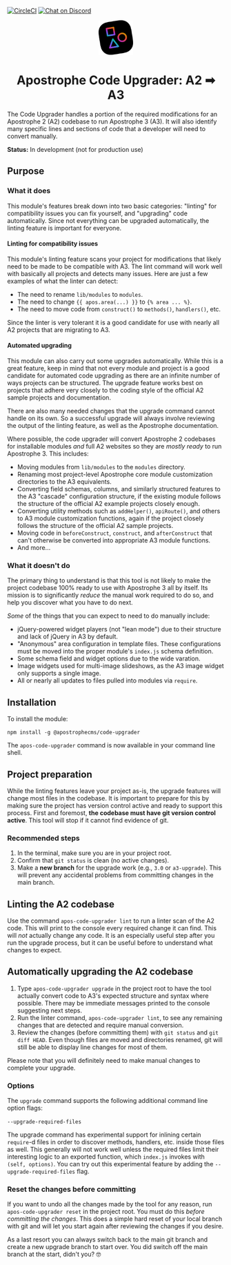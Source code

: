 [![CircleCI](https://circleci.com/gh/apostrophecms/code-upgrader/tree/master.svg?style=svg)](https://circleci.com/gh/apostrophecms/code-upgrader/tree/master)
[![Chat on Discord](https://img.shields.io/discord/517772094482677790.svg)](https://chat.apostrophecms.org)

<p align="center">
  <a href="https://github.com/apostrophecms/apostrophe">
    <!-- TODO:  -->
    <img src="https://raw.githubusercontent.com/apostrophecms/apostrophe/main/logo.svg" alt="ApostropheCMS logo" width="80" height="80">
  </a>

  <h1 align="center">Apostrophe Code Upgrader: A2 ➡ A3</h1>
</p>

The Code Upgrader handles a portion of the required modifications for an Apostrophe 2 (A2) codebase to run Apostrophe 3 (A3). It will also identify many specific lines and sections of code that a developer will need to convert manually.

**Status:** In development (not for production use)

## Purpose

### What it does

This module's features break down into two basic categories: "linting" for compatibility issues you can fix yourself, and "upgrading" code automatically. Since not everything can be upgraded automatically, the linting feature is important for everyone.

#### Linting for compatibility issues

This module's linting feature scans your project for modifications that likely need to be made to be compatible with A3. The lint command will work well with basically all projects and detects many issues. Here are just a few examples of what the linter can detect:

- The need to rename `lib/modules` to `modules`.
- The need to change `{{ apos.area(...) }}` to `{% area ... %}`.
- The need to move code from `construct()` to `methods()`, `handlers()`, etc.

Since the linter is very tolerant it is a good candidate for use with nearly all A2 projects that are migrating to A3.

#### Automated upgrading

This module can also carry out some upgrades automatically. While this is a great feature, keep in mind that not every module and project is a good candidate for automated code upgrading as there are an infinite number of ways projects can be structured. The upgrade feature works best on projects that adhere very closely to the coding style of the official A2 sample projects and documentation.

There are also many needed changes that the upgrade command cannot handle on its own. So a successful upgrade will always involve reviewing the output of the linting feature, as well as the Apostrophe documentation.

Where possible, the code upgrader will convert Apostrophe 2 codebases for installable modules *and* full A2 websites so they are *mostly ready* to run Apostrophe 3. This includes:
- Moving modules from `lib/modules` to the `modules` directory.
- Renaming most project-level Apostrophe core module customization directories to the A3 equivalents.
- Converting field schemas, columns, and similarly structured features to the A3 "cascade" configuration structure, if the existing module follows the structure of the official A2 example projects closely enough.
- Converting utility methods such as `addHelper()`, `apiRoute()`, and others to A3 module customization functions, again if the project closely follows the structure of the official A2 sample projects.
- Moving code in `beforeConstruct`, `construct`, and `afterConstruct` that can't otherwise be converted into appropriate A3 module functions.
- And more...

### What it doesn't do

The primary thing to understand is that this tool is not likely to make the project codebase 100% ready to use with Apostrophe 3 all by itself. Its mission is to significantly *reduce* the manual work required to do so, and help you discover what you have to do next.

*Some* of the things that you can expect to need to do manually include:
- jQuery-powered widget players (not "lean mode") due to their structure and lack of jQuery in A3 by default.
- "Anonymous" area configuration in template files. These configurations must be moved into the proper module's `index.js` schema definition.
- Some schema field and widget options due to the wide varation.
- Image widgets used for multi-image slideshows, as the A3 image widget only supports a single image.
- All or nearly all updates to files pulled into modules via `require`.

## Installation

To install the module:

```
npm install -g @apostrophecms/code-upgrader
```

The `apos-code-upgrader` command is now available in your command line shell.

## Project preparation

While the linting features leave your project as-is, the upgrade features will change most files in the codebase. It is important to prepare for this by making sure the project has version control active and ready to support this process. First and foremost, **the codebase must have git version control active**. This tool will stop if it cannot find evidence of git.

### Recommended steps

1. In the terminal, make sure you are in your project root.
2. Confirm that `git status` is clean (no active changes).
3. Make a **new branch** for the upgrade work (e.g., `3.0` or `a3-upgrade`). This will prevent any accidental problems from committing changes in the main branch.

## Linting the A2 codebase

Use the command `apos-code-upgrader lint` to run a linter scan of the A2 code. This will print to the console every required change it can find. This will *not* actually change any code. It is an especially useful step after you run the upgrade process, but it can be useful before to understand what changes to expect.

## Automatically upgrading the A2 codebase

1. Type `apos-code-upgrader upgrade` in the project root to have the tool actually convert code to A3's expected structure and syntax where possible. There may be immediate messages printed to the console suggesting next steps.
2. Run the linter command, `apos-code-upgrader lint`, to see any remaining changes that are detected and require manual conversion.
3. Review the changes (before committing them) with `git status` and `git diff HEAD`. Even though files are moved and directories renamed, git will still be able to display line changes for most of them.

Please note that you will definitely need to make manual changes to complete your upgrade.

### Options

The `upgrade` command supports the following additional command line option flags:

`--upgrade-required-files`

The upgrade command has experimental support for inlining certain `require`-d files in order to discover methods, handlers, etc. inside those files as well. This generally will not work well unless the required files limit their interesting logic to an exported function, which `index.js` invokes with `(self, options)`. You can try out this experimental feature by adding the `--upgrade-required-files` flag.

### Reset the changes before committing

If you want to undo all the changes made by the tool for any reason, run `apos-code-upgrader reset` in the project root. You must do this *before committing the changes*. This does a simple hard reset of your local branch with git and will let you start again after reviewing the changes if you desire.

As a last resort you can always switch back to the main git branch and create a new upgrade branch to start over. You did switch off the main branch at the start, didn't you? 🤓

